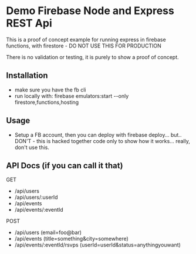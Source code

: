 # Demo Firebase Node and Express REST Api

This is a proof of concept example for running express in firebase functions, with firestore - DO NOT USE THIS FOR PRODUCTION

There is no validation or testing, it is purely to show a proof of concept.

## Installation

- make sure you have the fb cli
- run locally with: firebase emulators:start --only firestore,functions,hosting

## Usage

- Setup a FB account, then you can deploy with firebase deploy... but.. DON'T - this is hacked together code only to show how it works... really, don't use this.


## API Docs (if you can call it that)

GET
- /api/users
- /api/users/:userId
- /api/events
- /api/events/:eventId

POST
- /api/users (email=foo@bar)
- /api/events (title=something&city=somewhere)
- /api/events/:eventId/rsvps (userId=userId&status=anythingyouwant)



